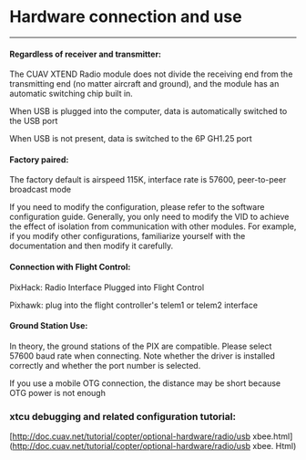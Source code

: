 # Hardware connection and use

---

#### Regardless of receiver and transmitter:

The CUAV XTEND Radio module does not divide the receiving end from the transmitting end (no matter aircraft and ground), and the module has an automatic switching chip built in.

When USB is plugged into the computer, data is automatically switched to the USB port

When USB is not present, data is switched to the 6P GH1.25 port

#### Factory paired:

The factory default is airspeed 115K, interface rate is 57600, peer-to-peer broadcast mode

If you need to modify the configuration, please refer to the software configuration guide. Generally, you only need to modify the VID to achieve the effect of isolation from communication with other modules. For example, if you modify other configurations, familiarize yourself with the documentation and then modify it carefully.

#### Connection with Flight Control:

PixHack: Radio Interface Plugged into Flight Control

Pixhawk: plug into the flight controller's telem1 or telem2 interface

#### Ground Station Use:

In theory, the ground stations of the PIX are compatible. Please select 57600 baud rate when connecting. Note whether the driver is installed correctly and whether the port number is selected.

If you use a mobile OTG connection, the distance may be short because OTG power is not enough

### xtcu debugging and related configuration tutorial:

[http://doc.cuav.net/tutorial/copter/optional-hardware/radio/usb xbee.html] (http://doc.cuav.net/tutorial/copter/optional-hardware/radio/usb xbee. Html)

